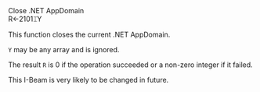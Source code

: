 <div class="heading">
  <div class="name">Close .NET AppDomain</div>
  <div class="command">R←2101⌶Y</div>
</div>

This function closes the current .NET AppDomain.

`Y` may be any array and is ignored.

The result `R` is 0 if the operation succeeded or a non-zero integer if it failed.

This I-Beam is very likely to be changed in future.

